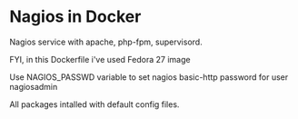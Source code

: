 # Nagios in Docker

Nagios service with apache, php-fpm, supervisord.

FYI, in this Dockerfile i've used Fedora 27 image

Use NAGIOS_PASSWD variable to set nagios basic-http password for user nagiosadmin

All packages intalled with default config files.
